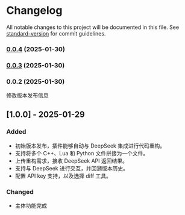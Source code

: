 # Changelog

All notable changes to this project will be documented in this file. See [standard-version](https://github.com/conventional-changelog/standard-version) for commit guidelines.

### [0.0.4](https://github.com/yefansky/CodeReDesign/compare/v0.0.3...v0.0.4) (2025-01-30)

### [0.0.3](https://github.com/yefansky/CodeReDesign/compare/v0.0.2...v0.0.3) (2025-01-30)

### 0.0.2 (2025-01-30)
修改版本发布信息

## [1.0.0] - 2025-01-29
### Added
- 初始版本发布，插件能够自动与 DeepSeek 集成进行代码重构。
- 支持将多个 C++、Lua 和 Python 文件拼接为一个文件。
- 上传重构需求，接收 DeepSeek API 返回结果。
- 支持与 DeepSeek 进行交互，并回溯版本历史。
- 配置 API key 支持，以及选择 diff 工具。

### Changed
- 主体功能完成



